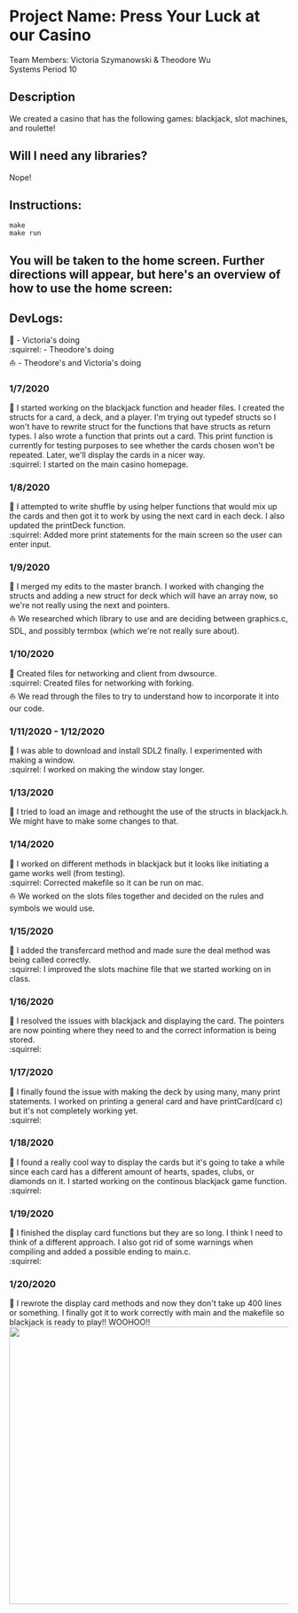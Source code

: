 # Project Name: Press Your Luck at our Casino
Team Members: Victoria Szymanowski & Theodore Wu    </br>
Systems Period 10    </br>

## Description
We created a casino that has the following games: blackjack, slot machines, and roulette!

## Will I need any libraries?
Nope! 

## Instructions:
```
make
make run
```
You will be taken to the home screen. Further directions will appear, but here's an overview of how to use the home screen:
- 

## DevLogs:
:goat: - Victoria's doing<br/>
:squirrel: - Theodore's doing<br/>
:boat: - Theodore's and Victoria's doing<br/>

### 1/7/2020
:goat: I started working on the blackjack function and header files. I created the structs for a card, a deck, and a player. I'm trying out typedef structs so I won't have to rewrite struct for the functions that have structs as return types. I also wrote a function that prints out a card. This print function is currently for testing purposes to see whether the cards chosen won't be repeated. Later, we'll display the cards in a nicer way. <br/>
:squirrel: I started on the main casino homepage. <br/>
### 1/8/2020
:goat: I attempted to write shuffle by using helper functions that would mix up the cards and then got it to work by using the next card in each deck. I also updated the printDeck function. <br/>
:squirrel: Added more print statements for the main screen so the user can enter input. <br/>
### 1/9/2020
:goat: I merged my edits to the master branch. I worked with changing the structs and adding a new struct for deck which will have an array now, so we're not really using the next and pointers.   <br/>
:boat: We researched which library to use and are deciding between graphics.c, SDL, and possibly termbox (which we're not really sure about).   <br/>
### 1/10/2020
:goat: Created files for networking and client from dwsource.    <br/>
:squirrel: Created files for networking with forking.    <br/>
:boat: We read through the files to try to understand how to incorporate it into our code.    <br/>
### 1/11/2020 - 1/12/2020
:goat: I was able to download and install SDL2 finally. I experimented with making a window.    <br/>
:squirrel: I worked on making the window stay longer.  <br/>
### 1/13/2020
:goat: I tried to load an image and rethought the use of the structs in blackjack.h. We might have to make some changes to that.    <br/>
### 1/14/2020
:goat: I worked on different methods in blackjack but it looks like initiating a game works well (from testing).    <br/>
:squirrel: Corrected makefile so it can be run on mac.    <br/>
:boat: We worked on the slots files together and decided on the rules and symbols we would use.    <br/>
### 1/15/2020
:goat: I added the transfercard method and made sure the deal method was being called correctly.    <br/>
:squirrel: I improved the slots machine file that we started working on in class.    <br/>
### 1/16/2020
:goat: I resolved the issues with blackjack and displaying the card. The pointers are now pointing where they need to and the correct information is being stored.   <br/>
:squirrel:
### 1/17/2020
:goat: I finally found the issue with making the deck by using many, many print statements. I worked on printing a general card and have printCard(card c) but it's not completely working yet.    <br/>
:squirrel:
### 1/18/2020
:goat: I found a really cool way to display the cards but it's going to take a while since each card has a different amount of hearts, spades, clubs, or diamonds on it. I started working on the continous blackjack game function.    <br/>
:squirrel:
### 1/19/2020
:goat: I finished the display card functions but they are so long. I think I need to think of a different approach. I also got rid of some warnings when compiling and added a possible ending to main.c.     <br/>
:squirrel:
### 1/20/2020
:goat: I rewrote the display card methods and now they don't take up 400 lines or something. I finally got it to work correctly with main and the makefile so blackjack is ready to play!! WOOHOO!!
<img src="https://media.giphy.com/media/26gsfdArwyEnXnDGw/source.gif" width="1500" height="500"/>
